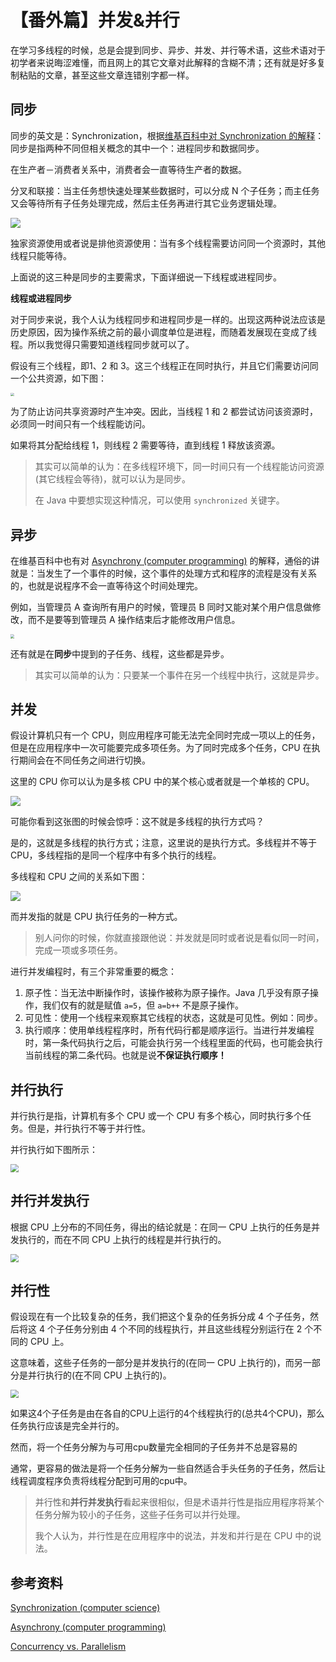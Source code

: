 # 【番外篇】并发&并行

在学习多线程的时候，总是会提到同步、异步、并发、并行等术语，这些术语对于初学者来说晦涩难懂，而且网上的其它文章对此解释的含糊不清；还有就是好多复制粘贴的文章，甚至这些文章连错别字都一样。



## 同步

同步的英文是：Synchronization，根据[维基百科中对 Synchronization 的解释](https://en.wikipedia.org/wiki/Synchronization_(computer_science))：同步是指两种不同但相关概念的其中一个：进程同步和数据同步。



在生产者－消费者关系中，消费者会一直等待生产者的数据。

分叉和联接：当主任务想快速处理某些数据时，可以分成 N 个子任务；而主任务又会等待所有子任务处理完成，然后主任务再进行其它业务逻辑处理。

![](../../images/1611711751.png)

独家资源使用或者说是排他资源使用：当有多个线程需要访问同一个资源时，其他线程只能等待。

上面说的这三种是同步的主要需求，下面详细说一下线程或进程同步。



**线程或进程同步**

对于同步来说，我个人认为线程同步和进程同步是一样的。出现这两种说法应该是历史原因，因为操作系统之前的最小调度单位是进程，而随着发展现在变成了线程。所以我觉得只需要知道线程同步就可以了。

假设有三个线程，即1、2 和 3。这三个线程正在同时执行，并且它们需要访问同一个公共资源，如下图：

<img src="../../images/Multiple_Processes_Accessing_the_shared_resource.png" style="zoom:35%;" />


为了防止访问共享资源时产生冲突。因此，当线程 1 和 2 都尝试访问该资源时，必须同一时间只有一个线程能访问。

如果将其分配给线程 1，则线程 2 需要等待，直到线程 1 释放该资源。

> 其实可以简单的认为：在多线程环境下，同一时间只有一个线程能访问资源(其它线程会等待)，就可以认为是同步。
> 
> 在  Java 中要想实现这种情况，可以使用 `synchronized` 关键字。



## 异步

在维基百科中也有对 [Asynchrony (computer programming)](https://en.wikipedia.org/wiki/Asynchrony_(computer_programming))  的解释，通俗的讲就是：当发生了一个事件的时候，这个事件的处理方式和程序的流程是没有关系的，也就是说程序不会一直等待这个时间处理完。

例如，当管理员 A 查询所有用户的时候，管理员 B 同时又能对某个用户信息做修改，而不是要等到管理员 A 操作结束后才能修改用户信息。

<img src="../../images/1612106033.png" style="zoom:40%;" />

还有就是在**同步**中提到的子任务、线程，这些都是异步。

> 其实可以简单的认为：只要某一个事件在另一个线程中执行，这就是异步。



## 并发

假设计算机只有一个 CPU，则应用程序可能无法完全同时完成一项以上的任务，但是在应用程序中一次可能要完成多项任务。为了同时完成多个任务，CPU 在执行期间会在不同任务之间进行切换。

这里的 CPU 你可以认为是多核 CPU 中的某个核心或者就是一个单核的 CPU。

![](../../images/concurrency-vs-parallelism-1.png)

可能你看到这张图的时候会惊呼：这不就是多线程的执行方式吗？

是的，这就是多线程的执行方式；注意，这里说的是执行方式。多线程并不等于 CPU，多线程指的是同一个程序中有多个执行的线程。

多线程和 CPU 之间的关系如下图：

![](../../images/introduction-2.png)

而并发指的就是 CPU 执行任务的一种方式。

> 别人问你的时候，你就直接跟他说：并发就是同时或者说是看似同一时间，完成一项或多项任务。



进行并发编程时，有三个非常重要的概念：

1. 原子性：当无法中断操作时，该操作被称为原子操作。Java 几乎没有原子操作，我们仅有的就是赋值 `a=5`，但 `a=b++` 不是原子操作。
2. 可见性：使用一个线程来观察其它线程的状态，这就是可见性。例如：同步。
3. 执行顺序：使用单线程程序时，所有代码行都是顺序运行。当进行并发编程时，第一条代码执行之后，可能会执行另一个线程里面的代码，也可能会执行当前线程的第二条代码。也就是说**不保证执行顺序！**





## 并行执行

并行执行是指，计算机有多个 CPU 或一个 CPU 有多个核心，同时执行多个任务。但是，并行执行不等于并行性。

并行执行如下图所示：

<img src="../../images/concurrency-vs-parallelism-2.png" style="zoom:80%;" />



## 并行并发执行

根据 CPU 上分布的不同任务，得出的结论就是：在同一 CPU 上执行的任务是并发执行的，而在不同 CPU 上执行的线程是并行执行的。

<img src="../../images/concurrency-vs-parallelism-3.png" style="zoom:80%;" />



## 并行性

假设现在有一个比较复杂的任务，我们把这个复杂的任务拆分成 4 个子任务，然后将这 4 个子任务分别由 4 个不同的线程执行，并且这些线程分别运行在 2 个不同的 CPU 上。

这意味着，这些子任务的一部分是并发执行的(在同一 CPU 上执行的)，而另一部分是并行执行的(在不同 CPU 上执行的)。

<img src="../../images/concurrency-vs-parallelism-4.png" style="zoom:80%;" />

如果这4个子任务是由在各自的CPU上运行的4个线程执行的(总共4个CPU)，那么任务执行应该是完全并行的。

然而，将一个任务分解为与可用cpu数量完全相同的子任务并不总是容易的

通常，更容易的做法是将一个任务分解为一些自然适合手头任务的子任务，然后让线程调度程序负责将线程分配到可用的cpu中。



> 并行性和**并行并发执行**看起来很相似，但是术语并行性是指应用程序将某个任务分解为较小的子任务，这些子任务可以并行处理。
>
> 我个人认为，并行性是在应用程序中的说法，并发和并行是在 CPU 中的说法。



## 参考资料

[Synchronization (computer science)](https://en.wikipedia.org/wiki/Synchronization_(computer_science)#The_need_for_synchronization)

[Asynchrony (computer programming)](https://en.wikipedia.org/wiki/Asynchrony_(computer_programming))

[Concurrency vs. Parallelism](http://tutorials.jenkov.com/java-concurrency/concurrency-vs-parallelism.html)









